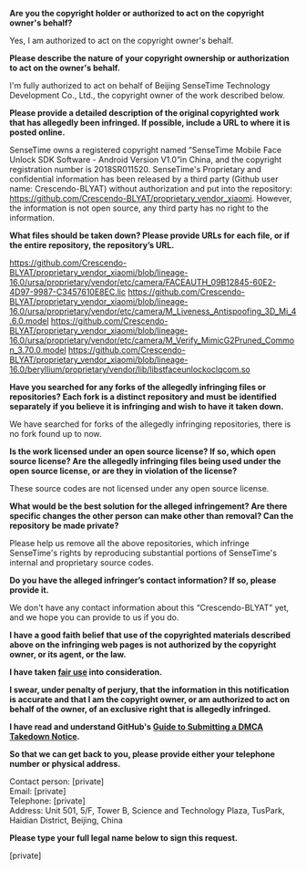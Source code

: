 **Are you the copyright holder or authorized to act on the copyright owner's behalf?**

Yes, I am authorized to act on the copyright owner's behalf.

**Please describe the nature of your copyright ownership or authorization to act on the owner's behalf.**

I'm fully authorized to act on behalf of Beijing SenseTime Technology Development Co., Ltd., the copyright owner of the work described below.

**Please provide a detailed description of the original copyrighted work that has allegedly been infringed. If possible, include a URL to where it is posted online.**

SenseTime owns a registered copyright named “SenseTime Mobile Face Unlock SDK Software - Android Version V1.0”in China, and the copyright registration number is 2018SR011520. SenseTime's Proprietary and confidential information has been released by a third party (Github user name: Crescendo-BLYAT) without authorization and put into the repository: https://github.com/Crescendo-BLYAT/proprietary_vendor_xiaomi. However, the information is not open source, any third party has no right to the information.

**What files should be taken down? Please provide URLs for each file, or if the entire repository, the repository’s URL.**

https://github.com/Crescendo-BLYAT/proprietary_vendor_xiaomi/blob/lineage-16.0/ursa/proprietary/vendor/etc/camera/FACEAUTH_09B12845-60E2-4D97-9987-C3457610E8EC.lic
https://github.com/Crescendo-BLYAT/proprietary_vendor_xiaomi/blob/lineage-16.0/ursa/proprietary/vendor/etc/camera/M_Liveness_Antispoofing_3D_Mi_4.6.0.model
https://github.com/Crescendo-BLYAT/proprietary_vendor_xiaomi/blob/lineage-16.0/ursa/proprietary/vendor/etc/camera/M_Verify_MimicG2Pruned_Common_3.70.0.model
https://github.com/Crescendo-BLYAT/proprietary_vendor_xiaomi/blob/lineage-16.0/beryllium/proprietary/vendor/lib/libstfaceunlockoclqcom.so

**Have you searched for any forks of the allegedly infringing files or repositories? Each fork is a distinct repository and must be identified separately if you believe it is infringing and wish to have it taken down.**

We have searched for forks of the allegedly infringing repositories, there is no fork found up to now.

**Is the work licensed under an open source license? If so, which open source license? Are the allegedly infringing files being used under the open source license, or are they in violation of the license?**

These source codes are not licensed under any open source license.

**What would be the best solution for the alleged infringement? Are there specific changes the other person can make other than removal? Can the repository be made private?**

Please help us remove all the above repositories, which infringe SenseTime's rights by reproducing substantial portions of SenseTime's internal and proprietary source codes.

**Do you have the alleged infringer’s contact information? If so, please provide it.**

We don't have any contact information about this “Crescendo-BLYAT” yet, and we hope you can provide to us if you do.

**I have a good faith belief that use of the copyrighted materials described above on the infringing web pages is not authorized by the copyright owner, or its agent, or the law.**

**I have taken <a href="https://www.lumendatabase.org/topics/22">fair use</a> into consideration.**

**I swear, under penalty of perjury, that the information in this notification is accurate and that I am the copyright owner, or am authorized to act on behalf of the owner, of an exclusive right that is allegedly infringed.**

**I have read and understand GitHub's <a href="https://help.github.com/articles/guide-to-submitting-a-dmca-takedown-notice/">Guide to Submitting a DMCA Takedown Notice</a>.**

**So that we can get back to you, please provide either your telephone number or physical address.**

Contact person: [private]  
Email: [private]  
Telephone: [private]  
Address: Unit 501, 5/F, Tower B, Science and Technology Plaza, TusPark, Haidian District, Beijing, China  

**Please type your full legal name below to sign this request.**

[private]  
